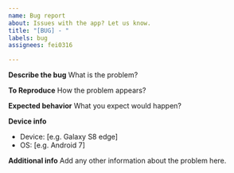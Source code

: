 ```yaml
---
name: Bug report
about: Issues with the app? Let us know.
title: "[BUG] - "
labels: bug
assignees: fei0316

---
```


**Describe the bug**
What is the problem?

**To Reproduce**
How the problem appears?

**Expected behavior**
What you expect would happen?

**Device info**
 - Device: [e.g. Galaxy S8 edge]
 - OS: [e.g. Android 7]

**Additional info**
Add any other information about the problem here.
